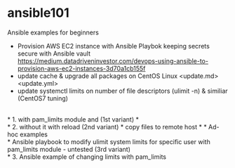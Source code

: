 # ansible101
Ansible examples for beginners

* Provision AWS EC2 instance with Ansible Playbok keeping secrets secure with Ansible vault <https://medium.datadriveninvestor.com/devops-using-ansible-to-provision-aws-ec2-instances-3d70a1cb155f>
* update cache & upgrade all packages on CentOS Linux <update.md> <update.yml>
* update systemctl limits on number of file descriptors (ulimit -n) & similiar (CentOS7 tuning)
</br>
* 1. with pam_limits module <systemctl.yml> and (1st variant)
*
</br>
* 2. without it <systemctl2.yml> with reload (2nd variant)
* copy files to remote host
* 
* Ad-hoc examples <ad-hoc with ssh key, become, and run comands from specific linux user>
</br>
* Ansible playbook to modify ulimit system limits for specific user with pam_limits module - untested (3rd variant) <https://github.com/telecomprofi/ansible101/blob/main/modify_ulimit%20using%20pam_limits%20module_untested.yml>
</br>
* 3.  Ansible example of changing limits with pam_limits <tba > 

  


